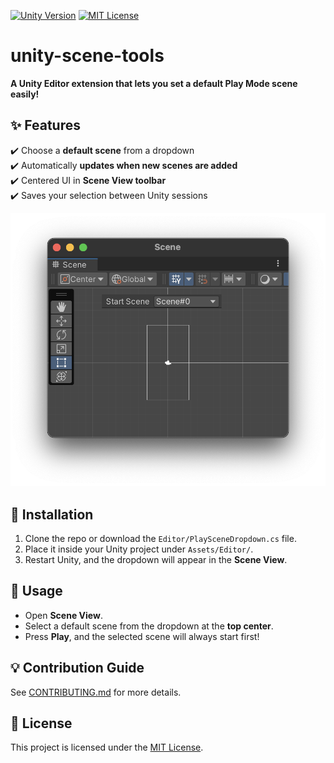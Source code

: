 [![Unity Version](https://img.shields.io/badge/Unity-2022%2B-blue.svg)](https://unity.com/)
[![MIT License](https://img.shields.io/badge/License-MIT-green.svg)](LICENSE)

# unity-scene-tools

**A Unity Editor extension that lets you set a default Play Mode scene easily!**

## ✨ Features
✔️ Choose a **default scene** from a dropdown  
✔️ Automatically **updates when new scenes are added**  
✔️ Centered UI in **Scene View toolbar**  
✔️ Saves your selection between Unity sessions  

![Scene Dropdown](Documentation~/scene_dropdown.png)

## 🚀 Installation
1. Clone the repo or download the `Editor/PlaySceneDropdown.cs` file.
2. Place it inside your Unity project under `Assets/Editor/`.
3. Restart Unity, and the dropdown will appear in the **Scene View**.

## 📖 Usage
- Open **Scene View**.
- Select a default scene from the dropdown at the **top center**.
- Press **Play**, and the selected scene will always start first!

## 💡 Contribution Guide
See [CONTRIBUTING.md](CONTRIBUTING.md) for more details.

## 📄 License
This project is licensed under the [MIT License](LICENSE).
